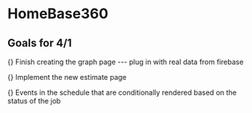 # HomeBase360

## Goals for 4/1

{} Finish creating the graph page --- plug in with real data from firebase

{} Implement the new estimate page

{} Events in the schedule that are conditionally rendered based on the status of the job
